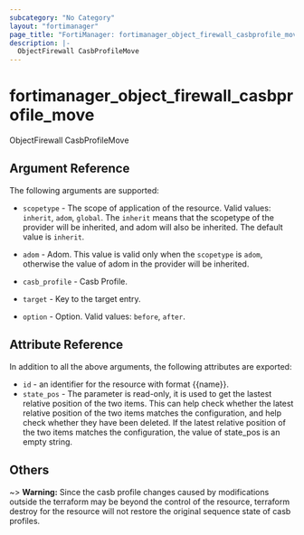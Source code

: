 ```yaml
---
subcategory: "No Category"
layout: "fortimanager"
page_title: "FortiManager: fortimanager_object_firewall_casbprofile_move"
description: |-
  ObjectFirewall CasbProfileMove
---
```


# fortimanager_object_firewall_casbprofile_move
ObjectFirewall CasbProfileMove

## Argument Reference


The following arguments are supported:

* `scopetype` - The scope of application of the resource. Valid values: `inherit`, `adom`, `global`. The `inherit` means that the scopetype of the provider will be inherited, and adom will also be inherited. The default value is `inherit`.
* `adom` - Adom. This value is valid only when the `scopetype` is `adom`, otherwise the value of adom in the provider will be inherited.
* `casb_profile` - Casb Profile.

* `target` - Key to the target entry.
* `option` - Option. Valid values: `before`, `after`.


## Attribute Reference

In addition to all the above arguments, the following attributes are exported:
* `id` - an identifier for the resource with format {{name}}.
* `state_pos` - The parameter is read-only, it is used to get the lastest relative position of the two items. This can help check whether the latest relative position of the two items matches the configuration, and help check whether they have been deleted. If the latest relative position of the two items matches the configuration, the value of state_pos is an empty string.

## Others

~> **Warning:** Since the casb profile changes caused by modifications outside the terraform may be beyond the control of the resource, terraform destroy for the resource will not restore the original sequence state of casb profiles.
